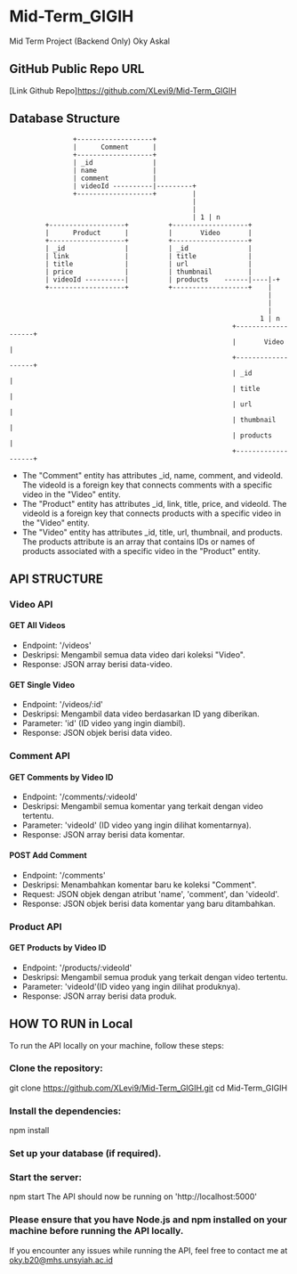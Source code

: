 # Mid-Term_GIGIH
Mid Term Project (Backend Only) Oky Askal

## GitHub Public Repo URL
[Link Github Repo]https://github.com/XLevi9/Mid-Term_GIGIH

## Database Structure
                    +-------------------+
                    |      Comment      |
                    +-------------------+
                    | _id               |
                    | name              |
                    | comment           |
                    | videoId ----------|---------+
                    +-------------------+         |
                                                  |
                                                  |
                                                  | 1 | n
             +-------------------+          +-------------------+
             |      Product      |          |       Video       |
             +-------------------+          +-------------------+
             | _id               |          | _id               |
             | link              |          | title             |
             | title             |          | url               |
             | price             |          | thumbnail         |
             | videoId ----------|          | products    ------|----|-+
             +-------------------+          +-------------------+    |
                                                                     |
                                                                     |
                                                                     |
                                                                   1 | n
                                                            +-------------------+
                                                            |       Video       |
                                                            +-------------------+
                                                            | _id               |
                                                            | title             |
                                                            | url               |
                                                            | thumbnail         |
                                                            | products          |
                                                            +-------------------+

- The "Comment" entity has attributes _id, name, comment, and videoId. The videoId is a foreign key that connects comments with a specific video in the "Video" entity.
- The "Product" entity has attributes _id, link, title, price, and videoId. The videoId is a foreign key that connects products with a specific video in the "Video" entity.
- The "Video" entity has attributes _id, title, url, thumbnail, and products. The products attribute is an array that contains IDs or names of products associated with a specific video in the "Product" entity.


## API STRUCTURE 
### Video API
#### GET All Videos
- Endpoint: '/videos'
- Deskripsi: Mengambil semua data video dari koleksi "Video".
- Response: JSON array berisi data-video.

#### GET Single Video
- Endpoint: '/videos/:id'
- Deskripsi: Mengambil data video berdasarkan ID yang diberikan.
- Parameter: 'id' (ID video yang ingin diambil).
- Response: JSON objek berisi data video.

### Comment API
#### GET Comments by Video ID
- Endpoint: '/comments/:videoId'
- Deskripsi: Mengambil semua komentar yang terkait dengan video tertentu.
- Parameter: 'videoId' (ID video yang ingin dilihat komentarnya).
- Response: JSON array berisi data komentar.

#### POST Add Comment
- Endpoint: '/comments'
- Deskripsi: Menambahkan komentar baru ke koleksi "Comment".
- Request: JSON objek dengan atribut 'name', 'comment', dan 'videoId'.
- Response: JSON objek berisi data komentar yang baru ditambahkan.

### Product API
#### GET Products by Video ID
- Endpoint: '/products/:videoId'
- Deskripsi: Mengambil semua produk yang terkait dengan video tertentu.
- Parameter: 'videoId'(ID video yang ingin dilihat produknya).
- Response: JSON array berisi data produk.

## HOW TO RUN in Local
To run the API locally on your machine, follow these steps:

### Clone the repository:
git clone https://github.com/XLevi9/Mid-Term_GIGIH.git
cd Mid-Term_GIGIH
### Install the dependencies:
npm install
### Set up your database (if required).
### Start the server:
npm start
The API should now be running on 'http://localhost:5000'
### Please ensure that you have Node.js and npm installed on your machine before running the API locally.

If you encounter any issues while running the API, feel free to contact me at 
oky.b20@mhs.unsyiah.ac.id

